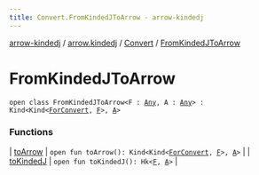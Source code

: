 ```yaml
---
title: Convert.FromKindedJToArrow - arrow-kindedj
---
```


[arrow-kindedj](../../../index.html) / [arrow.kindedj](../../index.html) / [Convert](../index.html) / [FromKindedJToArrow](./index.html)

# FromKindedJToArrow

`open class FromKindedJToArrow<F : `[`Any`](https://kotlinlang.org/api/latest/jvm/stdlib/kotlin/-any/index.html)`, A : `[`Any`](https://kotlinlang.org/api/latest/jvm/stdlib/kotlin/-any/index.html)`> : Kind<Kind<`[`ForConvert`](../../-for-convert.html)`, `[`F`](index.html#F)`>, `[`A`](index.html#A)`>`

### Functions

| [toArrow](to-arrow.html) | `open fun toArrow(): Kind<Kind<`[`ForConvert`](../../-for-convert.html)`, `[`F`](index.html#F)`>, `[`A`](index.html#A)`>` |
| [toKindedJ](to-kinded-j.html) | `open fun toKindedJ(): Hk<`[`F`](index.html#F)`, `[`A`](index.html#A)`>` |

